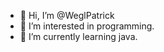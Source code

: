 - 👋 Hi, I’m @WeglPatrick
- 👀 I’m interested in programming.
- 🌱 I’m currently learning java.

<!---
WeglPatrick/WeglPatrick is a ✨ special ✨ repository because its `README.md` (this file) appears on your GitHub profile.
You can click the Preview link to take a look at your changes.
--->
